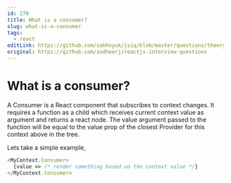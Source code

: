 ```yaml
---
id: 270
title: What is a consumer?
slug: what-is-a-consumer
tags:
  - react
editLink: https://github.com/sakhnyuk/jsiq/blob/master/questions/theory/react/270.md
original: https://github.com/sudheerj/reactjs-interview-questions
---
```


# What is a consumer?

A Consumer is a React component that subscribes to context changes. It requires a function as a child which receives current context value as argument and returns a react node. The value argument passed to the function will be equal to the value prop of the closest Provider for this context above in the tree.

Lets take a simple example,

```javascript
<MyContext.Consumer>
  {value => /* render something based on the context value */}
</MyContext.Consumer>
```